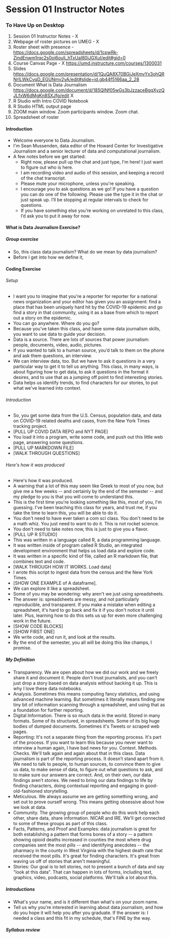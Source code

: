 # Session 01 Instructor Notes

### To Have Up on Desktop

1. Session 01 Instructor Notes - X
2. Webpage of roster pictures on UMEG - X
3. Roster sheet with presence - 
https://docs.google.com/spreadsheets/d/1cpwRk-ZjndEnwm1rqc2s0oi6oulj_hTxUaI80iJGXuI/edit#gid=0
3. Course Canvas Page - X
https://umd.instructure.com/courses/1300031
4. Slides https://docs.google.com/presentation/d/1QuQA8X70BGiJeXmvYx3ohQRNrILWkCvqD_EGUNmv2yA/edit#slide=id.gb44f5166aa_2_28
5. Document What is Data Journalism https://docs.google.com/document/d/185QlNf05wGs3bJzzaceBgqXyzQJLfxW6dMgKn8SXJfg/edit X
6. R Studio with Intro COVID Notebook
7. R Studio HTML output page
8. ZOOM main window. Zoom participants window. Zoom chat.
9. Spreadsheet of roster


#### Introduction

* Welcome everyone to Data Journalism.
* I'm Sean Mussenden, data editor of the Howard Center for Investigative Journalism and a senior lecturer of data and computational journalism.
* A few notes before we get started:
  * Right now, please pull up the chat and just type, I'm here! I just want to figure out who is here.
  * I am recording video and audio of this session, and keeping a record of the chat transcript.
  * Please mute your microphone, unless you're speaking.
  * I encourage you to ask questions as we go! If you have a question you can do one of the following. Please use the type it in the chat or just speak up.  I’ll be stopping at regular intervals to check for questions.   
  * If you have something else you’re working on unrelated to this class, I’d ask you to put it away for now.   






#### What is Data Journalism Exercise?

##### Group exercise
* So, this class data journalism? What do we mean by data journalism?
* Before I get into how we define it, 

#### Coding Exercise

###### Setup
* I want you to imagine that you're a reporter for reporter for a national news organization and your editor has given you an assignment: find a place that has been uniquely hard hit by the COVID-19 epidemic and go find a story in that community, using it as a base from which to report out a story on the epidemic.
* You can go anywhere. Where do you go?
* Because you've taken this class, and have some data journalism skills, you want to use data to guide your decision.
* Data is a source. There are lots of sources that power journalism: people, documents, video, audio, pictures.   
* If you wanted to talk to a human source, you’d talk to them on the phone and ask them questions, an interview.  
* We can interview data, too.  But we have to ask it questions in a very particular way to get it to tell us anything.  This class, in many ways, is about figuring how to get data, to ask it questions in the format it desires, and to use that as a jumping off point to find interesting stories.
* Data helps us identify trends, to find characters for our stories, to put what we've learned into context.

###### Introduction
* So, you get some data from the U.S. Census, population data, and data on COVID-19 related deaths and cases, from the New York Times tracking project.
* [PULL UP COVID DATA REPO and NYT PAGE]
* You load it into a program, write some code, and push out this little web page, answering some questions.
* [PULL UP MARKDOWN FILE]
* [WALK THROUGH QUESTIONS]

###### Here's how it was produced
* Here's how it was produced.
* A warning that a lot of this may seem like Greek to most of you now, but give me a few weeks -- and certainly by the end of the semester -- and my pledge to you is that you will come to understand this.  
* This is the first time you're looking something like this, most of you, I'm guessing. I've been teaching this class for years, and trust me, if you take the time to learn this, you will be able to do it.
* You don't need to have ever taken a com sci class.  You don't need to be a math whiz.  You just need to want to do it.  This is not rocket science.
* You don't need to take notes now, this is just to give you a flavor.
* [PULL UP R STUDIO]
* This was written in a language called R, a data programming language.
* It was written inside of program called R Studio, an integrated development environment that helps us load data and explore code.
* It was written in a specific kind of file, called an R markdown file, that combines text and code.
* [WALK THROUGH HOW IT WORKS. Load data]
* I wrote this script to ingest data from the census and the New York Times.
* [SHOW ONE EXAMPLE of A dataframe].
* We can explore it like a spreadsheet.
* Some of you may be wondering: why aren't we just using spreadsheets.  
* The answer is: spreadsheets are messy, and not particularly reproducible, and transparent.  If you make a mistake when editing a spreadsheet, it's hard to go back and fix it if you don't notice it until later.  Plus, learning how to do this sets us up for even more challenging work in the future.
* [SHOW CODE BLOCKS]
* [SHOW FIRST ONE]
* We write code, and run it, and look at the results.
* By the end of the semester, you all will be doing this like champs, I promise.


##### My Definition
 * Transparency.  We are open about how we did our work and we freely share it and document it.  People don't trust journalists, and you can't just drop a story based on data analysis without backing it up. This is why I love these data notebooks.
 * Analysis.  Sometimes this means computing fancy statistics, and using advanced machine learning.  But sometimes it literally means finding one tiny bit of information scanning through a spreadsheet, and using that as a foundation for further reporting.
 * Digital Information. There is so much data in the world.  Stored in many formats.  Some of its structured, in spreadsheets. Some of its big huge bodies of dumped documents.  Sometimes it's Tweets or scraped web pages.
 * Reporting: It's not a separate thing from the reporting process.  It's part of the process. If you want to learn this because you never want to interview a human again, I have bad news for you.  Context.  Methods. Checks.  We'll talk again and again about that in this class.  Data journalism is part of the reporting process.  It doesn’t stand apart from it.  We need to talk to people, to human sources, to convince them to give us data, to make sense of data, to figure out what questions to ask, and to make sure our answers are correct. And, on their own, our data findings aren’t stories.  We need to bring our data findings to life by finding characters, doing contextual reporting and engaging in good-old-fashioned storytelling.  
 * Meticulous. We always assume we are getting something wrong, and set out to prove ourself wrong. This means getting obsessive about how we look at data.  
 * Community.  The growing group of people who do this work help each other, share data, share information.  NICAR and IRE. We'll get connected to some of these groups as part of this class.
 * Facts, Patterns, and Proof and Examples: data journalism is great for both establishing a pattern that forms bones of a story -- a pattern showing opioid deaths increased in counties the most where drug companies sent the most pills -- and identifying anecdotes -- the pharmacy in the county in West Virginia with the highest death rate that received the most pills.  It's great for finding characters.  It's great from waving us off of stories that aren't meaningful.
 * Stories: Our goal is to tell stories, not to present a bunch of data and say "look at this data".  That can happen in lots of forms, including text, graphics, video, podcasts, social platforms. We'll talk a lot about this.

##### Introductions
* What's your name, and is it different than what's on your zoom name.  
* Tell us why you're interested in learning about data journalism, and how do you hope it will help you after you graduate.  If the answer is: I needed a class and this fit in my schedule, that's FINE by the way.  

##### Syllabus review
